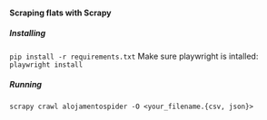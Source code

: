 #### Scraping flats with Scrapy

##### Installing

```pip install -r requirements.txt```
Make sure playwright is intalled: ```playwright install``` 

##### Running
```scrapy crawl alojamentospider -O <your_filename.{csv, json}>```
